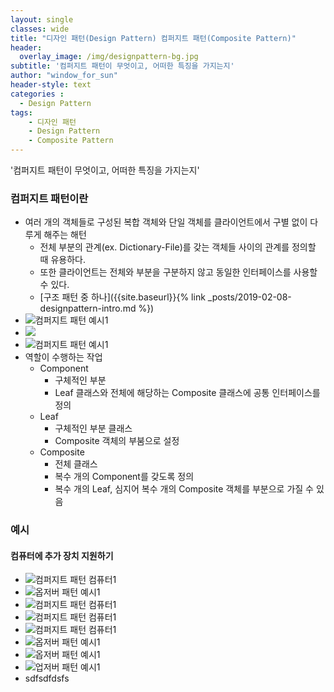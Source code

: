 ```yaml
--- 
layout: single
classes: wide
title: "디자인 패턴(Design Pattern) 컴퍼지트 패턴(Composite Pattern)"
header:
  overlay_image: /img/designpattern-bg.jpg
subtitle: '컴퍼지트 패턴이 무엇이고, 어떠한 특징을 가지는지'
author: "window_for_sun"
header-style: text
categories :
  - Design Pattern
tags:
    - 디자인 패턴
    - Design Pattern
    - Composite Pattern
---  
```


'컴퍼지트 패턴이 무엇이고, 어떠한 특징을 가지는지'

### 컴퍼지트 패턴이란
  - 여러 개의 객체들로 구성된 복합 객체와 단일 객체를 클라이언트에서 구별 없이 다루게 해주는 해턴
    - 전체 부분의 관계(ex. Dictionary-File)를 갖는 객체들 사이의 관계를 정의할 때 유용하다.
    - 또한 클라이언트는 전체와 부분을 구분하지 않고 동일한 인터페이스를 사용할 수 있다.
    - [구조 패턴 중 하나]({{site.baseurl}}{% link _posts/2019-02-08-designpattern-intro.md %})
  - ![컴퍼지트 패턴 예시1](/img/designpattern-composite-ex-1-classdiagram.png)
  - <img src="{{site.baseurl}}/img/designpattern-composite-ex-1-classdiagram.png">
  - ![컴퍼지트 패턴 예시1]({{site.baseurl}}/img/designpattern-composite-ex-1-classdiagram.png)
  - 역할이 수행하는 작업
    - Component
      - 구체적인 부분
      - Leaf 클래스와 전체에 해당하는 Composite 클래스에 공통 인터페이스를 정의
    - Leaf
      - 구체적인 부분 클래스
      - Composite 객체의 부붐으로 설정
    - Composite
      - 전체 클래스
      - 복수 개의 Component를 갖도록 정의
      - 복수 개의 Leaf, 심지어 복수 개의 Composite 객체를 부분으로 가질 수 있음
      
### 예시
#### 컴퓨터에 추가 장치 지원하기
- ![컴퍼지트 패턴 컴퓨터1](/img/designpattern-composite-computer-1-classdiagram.png)
- ![옵저버 패턴 예시1](/img/designpattern-observer-ex-1-classdiagram.png)
- ![컴퍼지트 패턴 컴퓨터1](/img/designpattern-composite-computer-1-classdiagram.png)
- ![컴퍼지트 패턴 컴퓨터1](/img/designpattern-composite-computer-1-classdiagram.png)
- ![컴퍼지트 패턴 컴퓨터1](/img/designpattern-composite-computer-1-classdiagram.png)
- ![옵저버 패턴 예시1](/img/designpattern-observer-ex-1-classdiagram.png)
- ![옵저버 패턴 예시1](/img/designpattern-observer-ex-1-classdiagram.png)
- ![업저버 패턴 예시1](/img/designpattern-observer-ex-1-classdiagram.png)
- sdfsdfdsfs